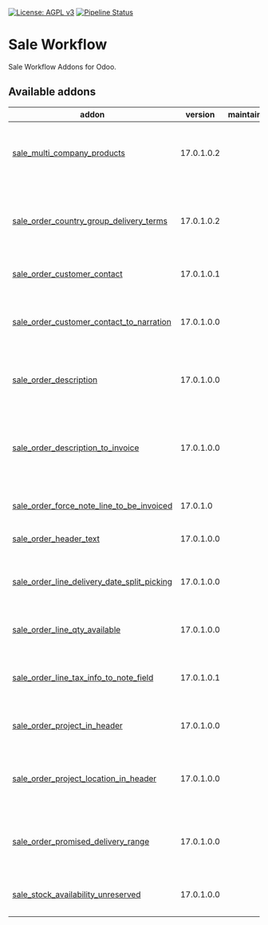 [![License: AGPL v3](https://img.shields.io/badge/License-AGPL%20v3-blue.svg)](https://www.gnu.org/licenses/agpl-3.0)
[![Pipeline Status](https://gitlab.com/tawasta/odoo/sale-workflow/badges/17.0-dev/pipeline.svg)](https://gitlab.com/tawasta/odoo/sale-workflow/-/pipelines/)

Sale Workflow
=============
Sale Workflow Addons for Odoo.

[//]: # (addons)

Available addons
----------------
addon | version | maintainers | summary
--- | --- | --- | ---
[sale_multi_company_products](sale_multi_company_products/) | 17.0.1.0.2 |  | Allows selling multiple company products on a single sale
[sale_order_country_group_delivery_terms](sale_order_country_group_delivery_terms/) | 17.0.1.0.2 |  | Add note from country groups to SO when confirming the sale
[sale_order_customer_contact](sale_order_customer_contact/) | 17.0.1.0.1 |  | Customer Contact for Sale Orders
[sale_order_customer_contact_to_narration](sale_order_customer_contact_to_narration/) | 17.0.1.0.0 |  | Adds contact name to invoice as an extra information
[sale_order_description](sale_order_description/) | 17.0.1.0.0 |  | Adds a description (an internal note) to sale order
[sale_order_description_to_invoice](sale_order_description_to_invoice/) | 17.0.1.0.0 |  | Moves the SO description to invoice description when creating an invoice
[sale_order_force_note_line_to_be_invoiced](sale_order_force_note_line_to_be_invoiced/) | 17.0.1.0 |  | Move SO line notes to invoice
[sale_order_header_text](sale_order_header_text/) | 17.0.1.0.0 |  | New field for SO header/title
[sale_order_line_delivery_date_split_picking](sale_order_line_delivery_date_split_picking/) | 17.0.1.0.0 |  | Add picking date to SO lines and split lines to pickings
[sale_order_line_qty_available](sale_order_line_qty_available/) | 17.0.1.0.0 |  | Add qty_available to sale order line
[sale_order_line_tax_info_to_note_field](sale_order_line_tax_info_to_note_field/) | 17.0.1.0.1 |  | Writes Sale Order Lines' tax info to SO's Note field
[sale_order_project_in_header](sale_order_project_in_header/) | 17.0.1.0.0 |  | Moves analytic account to SO header
[sale_order_project_location_in_header](sale_order_project_location_in_header/) | 17.0.1.0.0 |  | Adds analytic account stock location to SO header
[sale_order_promised_delivery_range](sale_order_promised_delivery_range/) | 17.0.1.0.0 |  | Adds new fields for storing date range of promised delivery
[sale_stock_availability_unreserved](sale_stock_availability_unreserved/) | 17.0.1.0.0 |  | Add product unreserved availability to SO line

[//]: # (end addons)
